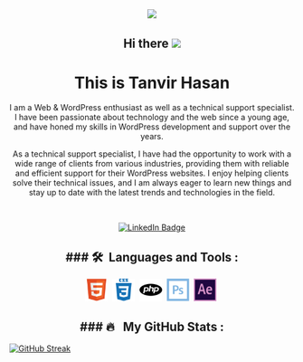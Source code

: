 <div id="header" align="center">
  <img src="https://media.giphy.com/media/v1.Y2lkPTc5MGI3NjExZmVjMjJlOGYyMTExOTBmOTIyMWQ2MmQ2NTdkMDMwYWFlOWNjY2U3ZiZlcD12MV9pbnRlcm5hbF9naWZzX2dpZklkJmN0PXM/M9gbBd9nbDrOTu1Mqx/giphy.gif" width="100"/>
  <h2>
  Hi there
  <img src="https://media.giphy.com/media/hvRJCLFzcasrR4ia7z/giphy.gif" width="30px"/>
</h2>
<h1>
  This is Tanvir Hasan
</h1>
<p>
I am a Web & WordPress enthusiast as well as a technical support specialist. I have been passionate about technology and the web since a young age, and have honed my skills in WordPress development and support over the years.

As a technical support specialist, I have had the opportunity to work with a wide range of clients from various industries, providing them with reliable and efficient support for their WordPress websites. I enjoy helping clients solve their technical issues, and I am always eager to learn new things and stay up to date with the latest trends and technologies in the field.
</p>
<p align="center"><img src="https://komarev.com/ghpvc/?username=tanvirhasan19&style=flat-square&color=blue" alt=""></p>
<a href="https://www.linkedin.com/in/tanvir-hasan-18bb4a15b/"><img src="https://img.shields.io/badge/LinkedIn-blue?style=for-the-badge&logo=linkedin&logoColor=white" alt="LinkedIn Badge"></a>
</div>
<div id="header" align="center">
<h2>### 🛠 &nbsp;Languages and Tools :</h2>
</div>
<div align="center">
<img src="https://github.com/devicons/devicon/blob/master/icons/html5/html5-original.svg" title="HTML5" alt="HTML" width="40" height="40"/>&nbsp;
<img src="https://github.com/devicons/devicon/blob/master/icons/css3/css3-plain-wordmark.svg"  title="CSS3" alt="CSS" width="40" height="40"/>&nbsp;
<img src="https://github.com/devicons/devicon/blob/master/icons/php/php-plain.svg" title="PHP" alt="PHP" width="40" height="40"/>&nbsp;
<img src="https://github.com/devicons/devicon/blob/master/icons/photoshop/photoshop-line.svg" title="PhotoShop" alt="PhotoShop" width="40" height="40"/>&nbsp;
<img src="https://github.com/devicons/devicon/blob/master/icons/aftereffects/aftereffects-original.svg" title="After Effects" alt="After Effects" width="40" height="40"/>&nbsp;
</div>
<div id="header" align="center">
<h2>### 🔥 &nbsp; My GitHub Stats :</h2>
</div>

[![GitHub Streak](http://github-readme-streak-stats.herokuapp.com?user=TanvirHasan19&theme=dark&hide_border=true&date_format=j%20M%5B%20Y%5D)](https://git.io/streak-stats)


